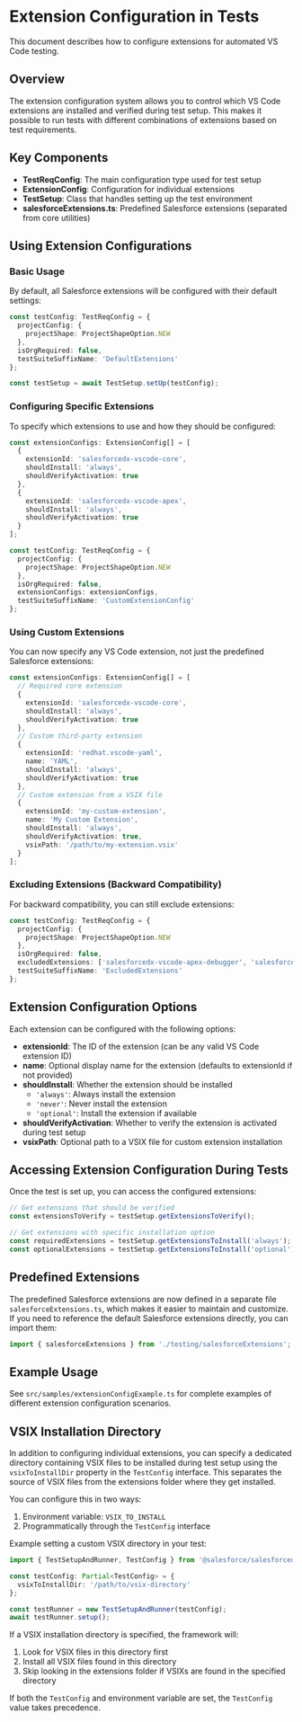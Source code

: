 # Extension Configuration in Tests

This document describes how to configure extensions for automated VS Code testing.

## Overview

The extension configuration system allows you to control which VS Code extensions are installed and verified during test setup. This makes it possible to run tests with different combinations of extensions based on test requirements.

## Key Components

- **TestReqConfig**: The main configuration type used for test setup
- **ExtensionConfig**: Configuration for individual extensions
- **TestSetup**: Class that handles setting up the test environment
- **salesforceExtensions.ts**: Predefined Salesforce extensions (separated from core utilities)

## Using Extension Configurations

### Basic Usage

By default, all Salesforce extensions will be configured with their default settings:

```typescript
const testConfig: TestReqConfig = {
  projectConfig: {
    projectShape: ProjectShapeOption.NEW
  },
  isOrgRequired: false,
  testSuiteSuffixName: 'DefaultExtensions'
};

const testSetup = await TestSetup.setUp(testConfig);
```

### Configuring Specific Extensions

To specify which extensions to use and how they should be configured:

```typescript
const extensionConfigs: ExtensionConfig[] = [
  {
    extensionId: 'salesforcedx-vscode-core',
    shouldInstall: 'always',
    shouldVerifyActivation: true
  },
  {
    extensionId: 'salesforcedx-vscode-apex',
    shouldInstall: 'always',
    shouldVerifyActivation: true
  }
];

const testConfig: TestReqConfig = {
  projectConfig: {
    projectShape: ProjectShapeOption.NEW
  },
  isOrgRequired: false,
  extensionConfigs: extensionConfigs,
  testSuiteSuffixName: 'CustomExtensionConfig'
};
```

### Using Custom Extensions

You can now specify any VS Code extension, not just the predefined Salesforce extensions:

```typescript
const extensionConfigs: ExtensionConfig[] = [
  // Required core extension
  {
    extensionId: 'salesforcedx-vscode-core',
    shouldInstall: 'always',
    shouldVerifyActivation: true
  },
  // Custom third-party extension
  {
    extensionId: 'redhat.vscode-yaml',
    name: 'YAML',
    shouldInstall: 'always',
    shouldVerifyActivation: true
  },
  // Custom extension from a VSIX file
  {
    extensionId: 'my-custom-extension',
    name: 'My Custom Extension',
    shouldInstall: 'always',
    shouldVerifyActivation: true,
    vsixPath: '/path/to/my-extension.vsix'
  }
];
```

### Excluding Extensions (Backward Compatibility)

For backward compatibility, you can still exclude extensions:

```typescript
const testConfig: TestReqConfig = {
  projectConfig: {
    projectShape: ProjectShapeOption.NEW
  },
  isOrgRequired: false,
  excludedExtensions: ['salesforcedx-vscode-apex-debugger', 'salesforcedx-vscode-apex-replay-debugger'],
  testSuiteSuffixName: 'ExcludedExtensions'
};
```

## Extension Configuration Options

Each extension can be configured with the following options:

- **extensionId**: The ID of the extension (can be any valid VS Code extension ID)
- **name**: Optional display name for the extension (defaults to extensionId if not provided)
- **shouldInstall**: Whether the extension should be installed
  - `'always'`: Always install the extension
  - `'never'`: Never install the extension
  - `'optional'`: Install the extension if available
- **shouldVerifyActivation**: Whether to verify the extension is activated during test setup
- **vsixPath**: Optional path to a VSIX file for custom extension installation

## Accessing Extension Configuration During Tests

Once the test is set up, you can access the configured extensions:

```typescript
// Get extensions that should be verified
const extensionsToVerify = testSetup.getExtensionsToVerify();

// Get extensions with specific installation option
const requiredExtensions = testSetup.getExtensionsToInstall('always');
const optionalExtensions = testSetup.getExtensionsToInstall('optional');
```

## Predefined Extensions

The predefined Salesforce extensions are now defined in a separate file `salesforceExtensions.ts`, which makes it easier to maintain and customize. If you need to reference the default Salesforce extensions directly, you can import them:

```typescript
import { salesforceExtensions } from './testing/salesforceExtensions';
```

## Example Usage

See `src/samples/extensionConfigExample.ts` for complete examples of different extension configuration scenarios.

## VSIX Installation Directory

In addition to configuring individual extensions, you can specify a dedicated directory containing VSIX files to be installed during test setup using the `vsixToInstallDir` property in the `TestConfig` interface. This separates the source of VSIX files from the extensions folder where they get installed.

You can configure this in two ways:

1. Environment variable: `VSIX_TO_INSTALL`
2. Programmatically through the `TestConfig` interface

Example setting a custom VSIX directory in your test:

```typescript
import { TestSetupAndRunner, TestConfig } from '@salesforce/salesforcedx-vscode-test-tools';

const testConfig: Partial<TestConfig> = {
  vsixToInstallDir: '/path/to/vsix-directory'
};

const testRunner = new TestSetupAndRunner(testConfig);
await testRunner.setup();
```

If a VSIX installation directory is specified, the framework will:

1. Look for VSIX files in this directory first
2. Install all VSIX files found in this directory
3. Skip looking in the extensions folder if VSIXs are found in the specified directory

If both the `TestConfig` and environment variable are set, the `TestConfig` value takes precedence.
